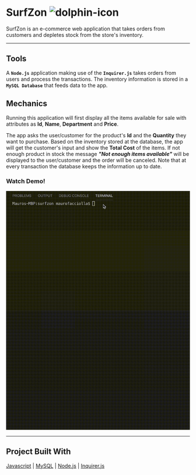 # SurfZon ![dolphin-icon](https://img.icons8.com/nolan/64/000000/dolphin-logo.png)
SurfZon is an e-commerce web application that takes orders from customers and depletes stock from the store's inventory.

- - - 
## Tools
A **`Node.js`** application making use of the **`Inquirer.js`** takes orders from users and process the transactions. The inventory information is stored in a **`MySQL Database`** that feeds data to the app.

## Mechanics
Running this application will first display all the items available for sale with attributes as __Id__, __Name__, __Department__ and __Price__.
    
The app asks the user/customer for the product's **Id** and the **Quantity** they want to purchase. Based on the inventory stored at the database, the app will get the customer's input and show the **Total Cost** of the items. If not enough product in stock the message **_"Not enough items available"_** will be displayed to the user/customer and the order will be canceled. Note that at every transaction the database keeps the information up to date. 

### Watch Demo!
![App Demo](gif/Surfzon-demo.gif)
- - - 
## Project Built With
[Javascript](https://www.javascript.com/) | [MySQL](https://www.mysql.com/) | [Node.js](https://www.nodejs.org/) | [Inquirer.js](https://www.npmjs.com/package/inquirer/)

